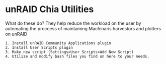 unRAID Chia Utilities
=====================
What do these do? They help reduce the workload on the user by automating the proccess of maintaining Machinaris harvestors and plotters on unRAID

```
1. Install unRAID Community Applications plugin
2. Install User Scripts plugin
3. Make new script (Settings>User Scripts>Add New Script)
4. Utilize and modify bash files you find on here to your needs.
```
